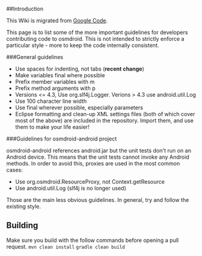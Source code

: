 ##Introduction

This Wiki is migrated from [Google Code](https://code.google.com/p/osmdroid/wiki/DeveloperGuidelines).

This page is to list some of the more important guidelines for developers contributing code to osmdroid.  This is not intended to strictly enforce a particular style - more to keep the code internally consistent.

###General guidelines

 * Use spaces for indenting, not tabs (**recent change**)
 * Make variables final where possible
 * Prefix member variables with m
 * Prefix method arguments with p
 * Versions <= 4.3, Use org.slf4j.Logger. Verions > 4.3 use android.util.Log
 * Use 100 character line width
 * Use final wherever possible, especially parameters
 * Eclipse formatting and clean-up XML settings files (both of which cover most of the above) are included in the repository. Import them, and use them to make your life easier!

###Guidelines for osmdroid-android project

osmdroid-android references android.jar but the unit tests don't run on an Android device.  This means that the unit tests cannot invoke any Android methods.  In order to avoid this, proxies are used in the most common cases:

 * Use org.osmdroid.ResourceProxy, not Context.getResource
 * Use android.util.Log (slf4j is no longer used)

Those are the main less obvious guidelines.  In general, try and follow the existing style.

## Building

Make sure you build with the follow commands before opening a pull request.
```` mvn clean install ````
```` gradle clean build ````
